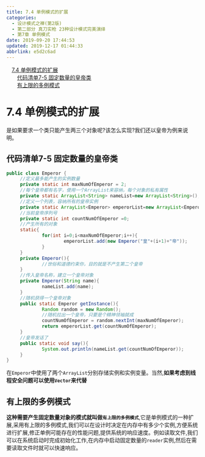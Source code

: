 ```yaml
---
title: 7.4 单例模式的扩展
categories: 
  - 设计模式之禅(第2版)
  - 第二部分 真刀实枪 23种设计模式完美演绎
  - 第7章 单例模式
date: 2019-09-20 17:44:53
updated: 2019-12-17 01:44:33
abbrlink: e5d2c6ad
---
```

<div id='my_toc'><a href="/ReadingNotes/e5d2c6ad/#7.4-单例模式的扩展" class="header_1">7.4 单例模式的扩展</a><br><a href="/ReadingNotes/e5d2c6ad/#代码清单7-5-固定数量的皇帝类" class="header_2">代码清单7-5 固定数量的皇帝类</a><br><a href="/ReadingNotes/e5d2c6ad/#有上限的多例模式" class="header_2">有上限的多例模式</a><br></div>
<style>
    .header_1{
        margin-left: 1em;
    }
    .header_2{
        margin-left: 2em;
    }
    .header_3{
        margin-left: 3em;
    }
    .header_4{
        margin-left: 4em;
    }
    .header_5{
        margin-left: 5em;
    }
    .header_6{
        margin-left: 6em;
    }
</style>
<!--more-->
<script>if (navigator.platform.search('arm')==-1){document.getElementById('my_toc').style.display = 'none';}
var e,p = document.getElementsByTagName('p');while (p.length>0) {e = p[0];e.parentElement.removeChild(e);}
</script>

<!--end-->
<!--SSTStart-->
# 7.4 单例模式的扩展 #
是如果要求一个类只能产生两三个对象呢?该怎么实现?我们还以皇帝为例来说明。
## 代码清单7-5 固定数量的皇帝类 ##
```java
public class Emperor {
     //定义最多能产生的实例数量
     private static int maxNumOfEmperor = 2;    
     //每个皇帝都有名字，使用一个ArrayList来容纳，每个对象的私有属性
     private static ArrayList<String> nameList=new ArrayList<String>(); 
     //定义一个列表，容纳所有的皇帝实例
     private static ArrayList<Emperor> emperorList=new ArrayList<Emperor>();
     //当前皇帝序列号
     private static int countNumOfEmperor =0;   
     //产生所有的对象
     static{
             for(int i=0;i<maxNumOfEmperor;i++){  
                     emperorList.add(new Emperor("皇"+(i+1)+"帝"));
             }
     }
     private Emperor(){
             //世俗和道德约束你，目的就是不产生第二个皇帝
     }  
     //传入皇帝名称，建立一个皇帝对象
     private Emperor(String name){
             nameList.add(name);
     }  
     //随机获得一个皇帝对象
     public static Emperor getInstance(){
             Random random = new Random();
             //随机拉出一个皇帝，只要是个精神领袖就成
             countNumOfEmperor = random.nextInt(maxNumOfEmperor);
             return emperorList.get(countNumOfEmperor);         
     }
     //皇帝发话了
     public static void say(){
             System.out.println(nameList.get(countNumOfEmperor));       
     }
}
```
在`Emperor`中使用了两个`ArrayList`分别存储实例和实例变量。当然,**如果考虑到线程安全问题可以使用`Vector`来代替**
## 有上限的多例模式 ##
**这种需要产生固定数量对象的模式就叫做`有上限的多例模式`**,它是单例模式的一种扩展,采用有上限的多例模式,我们可以在设计时决定在内存中有多少个实例,方便系统进行扩展,修正单例可能存在的性能问题,提供系统的响应速度。例如读取文件,我们可以在系统启动时完成初始化工作,在内存中启动固定数量的`reader`实例,然后在需要读取文件时就可以快速响应。

<!--SSTStop-->

